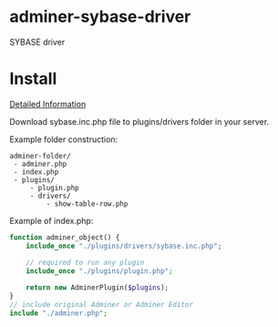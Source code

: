 # adminer-sybase-driver
SYBASE driver

# Install
[Detailed Information](https://www.adminer.org/en/plugins/)

Download sybase.inc.php file to plugins/drivers folder in your server.

Example folder construction:
```
adminer-folder/
 - adminer.php
 - index.php
 - plugins/
     - plugin.php
     - drivers/
         - show-table-row.php
```

Example of index.php:
```php
function adminer_object() {
    include_once "./plugins/drivers/sybase.inc.php";

    // required to run any plugin
    include_once "./plugins/plugin.php";
    
    return new AdminerPlugin($plugins);
}
// include original Adminer or Adminer Editor
include "./adminer.php";
